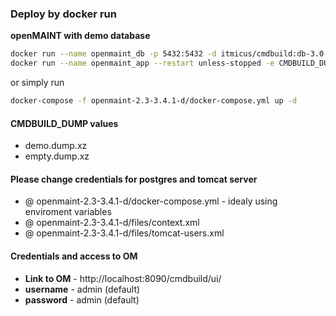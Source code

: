 ### Deploy by docker run
**openMAINT with demo database**  
```bash
docker run --name openmaint_db -p 5432:5432 -d itmicus/cmdbuild:db-3.0
docker run --name openmaint_app --restart unless-stopped -e CMDBUILD_DUMP="demo.dump.xz" --link openmaint_db  -p 8090:8080 -d afcarvalho1991/cmdbuild:om-2.3-3.4.1-d
```  
or simply run
```bash
docker-compose -f openmaint-2.3-3.4.1-d/docker-compose.yml up -d
```  

#### CMDBUILD_DUMP values
* demo.dump.xz
* empty.dump.xz

#### Please change credentials for postgres and tomcat server
* @ openmaint-2.3-3.4.1-d/docker-compose.yml - idealy using enviroment variables
* @ openmaint-2.3-3.4.1-d/files/context.xml
* @ openmaint-2.3-3.4.1-d/files/tomcat-users.xml
#### Credentials and access to OM
* **Link to OM** - http://localhost:8090/cmdbuild/ui/
* **username** - admin (default)
* **password** - admin (default)